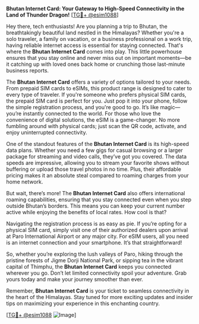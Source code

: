 **Bhutan Internet Card: Your Gateway to High-Speed Connectivity in the Land of Thunder Dragon!** [[TG💪+ @esim1088](https://t.me/s/esim1088)]

Hey there, tech enthusiasts! Are you planning a trip to Bhutan, the breathtakingly beautiful land nestled in the Himalayas? Whether you're a solo traveler, a family on vacation, or a business professional on a work trip, having reliable internet access is essential for staying connected. That's where the **Bhutan Internet Card** comes into play. This little powerhouse ensures that you stay online and never miss out on important moments—be it catching up with loved ones back home or crunching those last-minute business reports.

The **Bhutan Internet Card** offers a variety of options tailored to your needs. From prepaid SIM cards to eSIMs, this product range is designed to cater to every type of traveler. If you're someone who prefers physical SIM cards, the prepaid SIM card is perfect for you. Just pop it into your phone, follow the simple registration process, and you're good to go. It’s like magic—you’re instantly connected to the world. For those who love the convenience of digital solutions, the eSIM is a game-changer. No more fumbling around with physical cards; just scan the QR code, activate, and enjoy uninterrupted connectivity.

One of the standout features of the **Bhutan Internet Card** is its high-speed data plans. Whether you need a few gigs for casual browsing or a larger package for streaming and video calls, they’ve got you covered. The data speeds are impressive, allowing you to stream your favorite shows without buffering or upload those travel photos in no time. Plus, their affordable pricing makes it an absolute steal compared to roaming charges from your home network.

But wait, there’s more! The **Bhutan Internet Card** also offers international roaming capabilities, ensuring that you stay connected even when you step outside Bhutan’s borders. This means you can keep your current number active while enjoying the benefits of local rates. How cool is that?

Navigating the registration process is as easy as pie. If you’re opting for a physical SIM card, simply visit one of their authorized dealers upon arrival at Paro International Airport or any major city. For eSIM users, all you need is an internet connection and your smartphone. It’s that straightforward!

So, whether you’re exploring the lush valleys of Paro, hiking through the pristine forests of Jigme Dorji National Park, or sipping tea in the vibrant capital of Thimphu, the **Bhutan Internet Card** keeps you connected wherever you go. Don’t let limited connectivity spoil your adventure. Grab yours today and make your journey smoother than ever.

Remember, **Bhutan Internet Card** is your ticket to seamless connectivity in the heart of the Himalayas. Stay tuned for more exciting updates and insider tips on maximizing your experience in this enchanting country.

[[TG💪+ @esim1088](https://t.me/s/esim1088) ![Image](https://i.postimg.cc/Y0z9fWf4/image.png)]